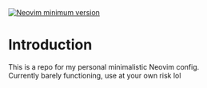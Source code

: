 <a href="https://github.com/neovim/neovim/releases/tag/stable">
  <img src="https://img.shields.io/badge/Neovim-0.10.2-57A143?logo=neovim&logoColor=white&style=for-the-badge" alt="Neovim minimum version"/>
</a>

# Introduction
This is a repo for my personal minimalistic Neovim config. <br>
Currently barely functioning, use at your own risk lol
